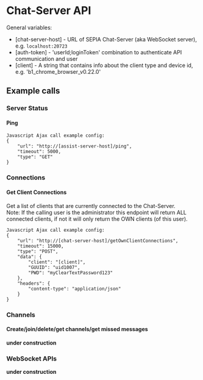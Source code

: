 # Chat-Server API

General variables:
* [chat-server-host] - URL of SEPIA Chat-Server (aka WebSocket server), e.g. `localhost:20723`
* [auth-token] - 'userId;loginToken' combination to authenticate API communication and user
* [client] - A string that contains info about the client type and device id, e.g. 'b1_chrome_browser_v0.22.0'

## Example calls

### Server Status

#### Ping

```
Javascript Ajax call example config:
{
    "url": "http://[assist-server-host]/ping",
    "timeout": 5000,
    "type": "GET"
}
```

### Connections

#### Get Client Connections

Get a list of clients that are currently connected to the Chat-Server.  
Note: If the calling user is the administrator this endpoint will return ALL connected clients, if not it will only return the OWN clients (of this user).

```
Javascript Ajax call example config:
{
	"url": "http://[chat-server-host]/getOwnClientConnections",
	"timeout": 15000,
	"type": "POST",
	"data": {
		"client": "[client]",
		"GUUID": "uid1007",
		"PWD": "myClearTextPassword123"
	},
	"headers": {
		"content-type": "application/json"
	}
}
```

### Channels

#### Create/join/delete/get channels/get missed messages

__under construction__

### WebSocket APIs

__under construction__
